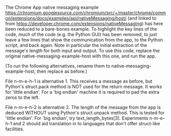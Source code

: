 The Chrome App native messaging example https://chromium.googlesource.com/chromium/src/+/master/chrome/common/extensions/docs/examples/api/nativeMessaging/host/ 
(and linked to from https://developer.chrome.com/extensions/nativeMessaging) has here been reduced to a bare-bones example.  To highlight the key lines of the code, much of the code (e.g. the Python GUI) has been removed, to just leave a few lines that show the communication from the app, to the Python script, 
and back again.  Note in particular the  initial extraction of the message's length for both input and output.  To use this code, replace the original 
native-messaging-example-host with this one, and run the app.  

(To run the following alternatives, rename them to native-messaging-example-host, then replace as before.)

File n-m-e-h-1 is alternative 1.  This receives a message as before, but Python's struct.pack method is NOT used for the return message.  It works for 'little endian'.  For a 'big endian' 
machine it is required to pad the extra zeros to the left. 

File n-m-e-h-2 is alternative 2.  The length of the message from the app is deduced WITHOUT using Python's struct.unpack method.  This is tested for 'little endian'.  For 'big endian', try text_length_bytes[3].  Experiments n-m-e-h-1 and 2  should aid translation in to languages that don't offer struct-like facilities.  
